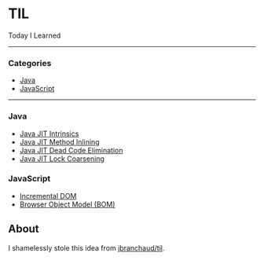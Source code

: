 # TIL

Today I Learned

---

### Categories

* [Java](#java)
* [JavaScript](#javascript)

---

### Java

- [Java JIT Intrinsics](java/java_intrinsics.md)
- [Java JIT Method Inlining](java/java_method_inlining.md)
- [Java JIT Dead Code Elimination](java/java_dead_code_elimination_.md)
- [Java JIT Lock Coarsening](java/java_lock_coarsening_.md)

### JavaScript

- [Incremental DOM](javascript/javascript_incremental_dom.md)
- [Browser Object Model (BOM)](javascript/javascript_bom.md)

## About

I shamelessly stole this idea from [jbranchaud/til](https://github.com/jbranchaud/til).

